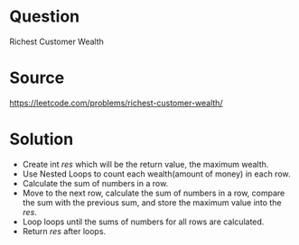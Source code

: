 # Question
Richest Customer Wealth

# Source
https://leetcode.com/problems/richest-customer-wealth/

# Solution
 - Create int *res* which will be the return value, the maximum wealth.
 - Use Nested Loops to count each wealth(amount of money) in each row.
 - Calculate the sum of numbers in a row.
 - Move to the next row, calculate the sum of numbers in a row, compare the sum with the previous sum, and store the maximum value into the *res*.
 - Loop loops until the sums of numbers for all rows are calculated.
 - Return *res* after loops.